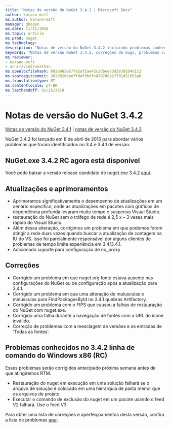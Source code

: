 ```yaml
---
title: "Notas de versão do NuGet 3.4.2 | Microsoft Docs"
author: karann-msft
ms.author: karann-msft
manager: ghogen
ms.date: 11/11/2016
ms.topic: article
ms.prod: nuget
ms.technology: 
description: "Notas de versão do NuGet 3.4.2 incluindo problemas conhecidos, correções de bug, recursos adicionados e DCRs."
keywords: "Notas de versão NuGet 3.4.2, correções de bugs, problemas conhecidos, adicionaram recursos, DCRs"
ms.reviewer:
- karann-msft
- unniravindranathan
ms.openlocfilehash: 892a965e67762af2ae42c2d6ee75d2838104d1c2
ms.sourcegitcommit: 262d026beeffd4f3b6fc47d780a2f701451663a8
ms.translationtype: MT
ms.contentlocale: pt-BR
ms.lasthandoff: 01/25/2018
---
```

# <a name="nuget-342-release-notes"></a>Notas de versão do NuGet 3.4.2

[Notas de versão do NuGet 3.4.1](../release-notes/nuget-3.4.1.md) | [notas de versão do NuGet 3.4.3](../release-notes/nuget-3.4.3.md)

NuGet 3.4.2 foi lançado em 8 de abril de 2016 para abordar vários problemas que foram identificados no 3.4 e 3.4.1 de versão.

## <a name="nugetexe-342-rc-is-now-available"></a>NuGet.exe 3.4.2 RC agora está disponível

Você pode baixar a versão release candidate do nuget.exe 3.4.2 [aqui](https://dist.nuget.org/index.html).

## <a name="updates-and-improvements"></a>Atualizações e aprimoramentos

* Aprimoramos significativamente o desempenho de atualizações em um cenário específico, onde as atualizações em pacotes com gráficos de dependência profunda levaram muito tempo e suspenso Visual Studio.
* restauração do NuGet sem o tráfego de rede é 2,5 x – 3 vezes mais rápido do Visual Studio.
* Além dessa alteração, corrigimos um problema em que podemos foram atingir a rede duas vezes quando buscar a atualização de contagem na IU do VS. Isso foi parcialmente responsável por alguns clientes de problemas de tempo limite experiência em 3.4/3.4.1.
* Adicionado suporte para configuração de no_proxy

## <a name="fixes"></a>Correções

* Corrigido um problema em que nuget.org fonte estava ausente nas configurações do NuGet ou de configuração após a atualização para 3.4.1.
* Corrigido um problema em que uma alteração de maiusculas e minúsculas para FindPackagesById no 3.4.1 quebras Artifactory.
* Corrigido um problema com o FIPS que causou a falhas de restauração do NuGet com nuget.exe.
* Corrigido uma falha durante a navegação de fontes com a URL do ícone inválido.
* Correção de problemas com a mesclagem de versões e as entradas de 'Todas as fontes'.

## <a name="known-issues-in-342-windows-x86-commandline-rc"></a>Problemas conhecidos no 3.4.2 linha de comando do Windows x86 (RC)

Esses problemas serão corrigidos antecipado próxima semana antes de que atingiremos RTM.

*  Restauração do nuget em execução em uma solução falhará se o arquivo de solução é colocado em uma hierarquia de pasta menor que os arquivos de projeto.
*  Executar o comando de exclusão do nuget em um pacote usando o feed V2 falhará. Use o feed V3.


Para obter uma lista de correções e aperfeiçoamentos desta versão, confira a lista de problemas [aqui](https://github.com/NuGet/Home/issues?utf8=%E2%9C%93&q=is%3Aissue+milestone%3A3.4.2++is%3Aclosed+).